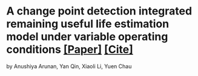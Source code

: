 # A change point detection integrated remaining useful life estimation model under variable operating conditions [[Paper]](https://www.sciencedirect.com/science/article/pii/S0967066123004094) [[Cite]]()
by Anushiya Arunan, Yan Qin, Xiaoli Li, Yuen Chau


